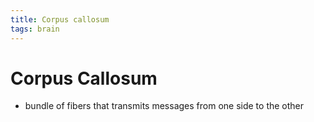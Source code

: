 ```yaml
---
title: Corpus callosum
tags: brain
---
```


# Corpus Callosum
- bundle of fibers that transmits messages from one side to the other


